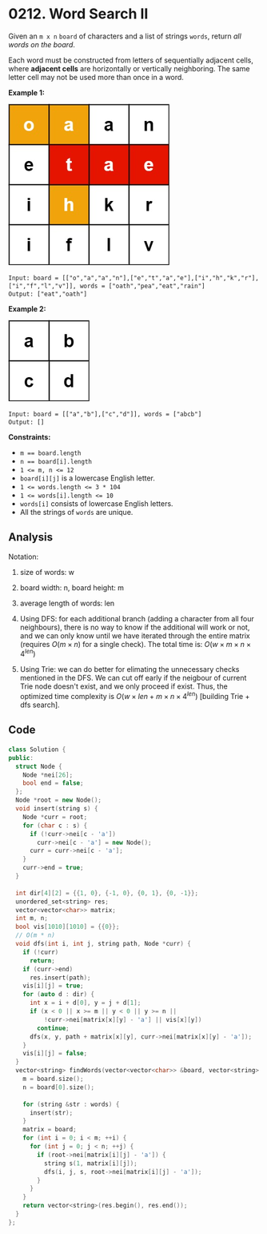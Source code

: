 # 0212. Word Search II

Given an `m x n` `board` of characters and a list of strings `words`, return *all words on the board*.

Each word must be constructed from letters of sequentially adjacent cells, where **adjacent cells** are horizontally or vertically neighboring. The same letter cell may not be used more than once in a word.

 

**Example 1:**

![img](resources/212a.jpg)

```
Input: board = [["o","a","a","n"],["e","t","a","e"],["i","h","k","r"],["i","f","l","v"]], words = ["oath","pea","eat","rain"]
Output: ["eat","oath"]
```

**Example 2:**

![img](resources/212b.jpg)

```
Input: board = [["a","b"],["c","d"]], words = ["abcb"]
Output: []
```

 

**Constraints:**

- `m == board.length`
- `n == board[i].length`
- `1 <= m, n <= 12`
- `board[i][j]` is a lowercase English letter.
- `1 <= words.length <= 3 * 104`
- `1 <= words[i].length <= 10`
- `words[i]` consists of lowercase English letters.
- All the strings of `words` are unique.

## Analysis

Notation:

1. size of words: w
2. board width: n, board height: m
3. average length of words: len

1. Using DFS: for each additional branch (adding a character from all four neighbours), there is no way to know if the additional will work or not, and we can only know until we have iterated through the entire matrix (requires $O(m \times n)$ for a single check). The total time is: $O(w \times m \times n \times 4^{len})$ 
2. Using Trie: we can do better for elimating the unnecessary checks mentioned in the DFS. We can cut off early if the neigbour of current Trie node doesn't exist, and we only proceed if exist. Thus, the optimized time complexity is $O(w \times len + m \times n \times 4 ^ {len})$ [building Trie + dfs search].

## Code

```c++
class Solution {
public:
  struct Node {
    Node *nei[26];
    bool end = false;
  };
  Node *root = new Node();
  void insert(string s) {
    Node *curr = root;
    for (char c : s) {
      if (!curr->nei[c - 'a'])
        curr->nei[c - 'a'] = new Node();
      curr = curr->nei[c - 'a'];
    }
    curr->end = true;
  }

  int dir[4][2] = {{1, 0}, {-1, 0}, {0, 1}, {0, -1}};
  unordered_set<string> res;
  vector<vector<char>> matrix;
  int m, n;
  bool vis[1010][1010] = {{0}};
  // O(m * n)
  void dfs(int i, int j, string path, Node *curr) {
    if (!curr)
      return;
    if (curr->end)
      res.insert(path);
    vis[i][j] = true;
    for (auto d : dir) {
      int x = i + d[0], y = j + d[1];
      if (x < 0 || x >= m || y < 0 || y >= n ||
          !curr->nei[matrix[x][y] - 'a'] || vis[x][y])
        continue;
      dfs(x, y, path + matrix[x][y], curr->nei[matrix[x][y] - 'a']);
    }
    vis[i][j] = false;
  }
  vector<string> findWords(vector<vector<char>> &board, vector<string> &words) {
    m = board.size();
    n = board[0].size();

    for (string &str : words) {
      insert(str);
    }
    matrix = board;
    for (int i = 0; i < m; ++i) {
      for (int j = 0; j < n; ++j) {
        if (root->nei[matrix[i][j] - 'a']) {
          string s(1, matrix[i][j]);
          dfs(i, j, s, root->nei[matrix[i][j] - 'a']);
        }
      }
    }
    return vector<string>(res.begin(), res.end());
  }
};

```